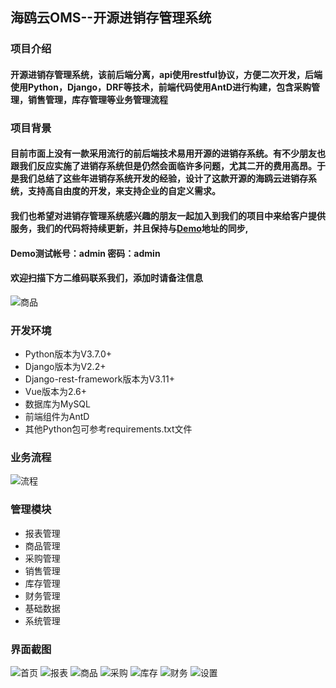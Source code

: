 ## 海鸥云OMS--开源进销存管理系统
### 项目介绍
#### 开源进销存管理系统，该前后端分离，api使用restful协议，方便二次开发，后端使用Python，Django，DRF等技术，前端代码使用AntD进行构建，包含采购管理，销售管理，库存管理等业务管理流程

### 项目背景
#### 目前市面上没有一款采用流行的前后端技术易用开源的进销存系统。有不少朋友也跟我们反应实施了进销存系统但是仍然会面临许多问题，尤其二开的费用高昂。于是我们总结了这些年进销存系统开发的经验，设计了这款开源的海鸥云进销存系统，支持高自由度的开发，来支持企业的自定义需求。
#### 我们也希望对进销存管理系统感兴趣的朋友一起加入到我们的项目中来给客户提供服务，我们的代码将持续更新，并且保持与[Demo](http://oms.haioucloud.com/)地址的同步,
#### Demo测试帐号：admin  密码：admin
#### 欢迎扫描下方二维码联系我们，添加时请备注信息
![商品](https://gitee.com/haioucloud/oms/raw/main/raw/%E5%BE%AE%E4%BF%A1.png)

### 开发环境
* Python版本为V3.7.0+
* Django版本为V2.2+
* Django-rest-framework版本为V3.11+
* Vue版本为2.6+
* 数据库为MySQL
* 前端组件为AntD
* 其他Python包可参考requirements.txt文件

### 业务流程
![流程](https://gitee.com/haioucloud/oms/raw/main/raw/OMS%20Flow.JPG)

### 管理模块
* 报表管理
* 商品管理
* 采购管理
* 销售管理
* 库存管理
* 财务管理
* 基础数据
* 系统管理

### 界面截图
![首页](https://gitee.com/haioucloud/oms/raw/main/raw/%E9%A6%96%E9%A1%B5.png)
![报表](https://gitee.com/haioucloud/oms/raw/main/raw/%E6%8A%A5%E8%A1%A8.png)
![商品](https://gitee.com/haioucloud/oms/raw/main/raw/%E5%95%86%E5%93%81.png)
![采购](https://gitee.com/haioucloud/oms/raw/main/raw/%E9%87%87%E8%B4%AD.png)
![库存](https://gitee.com/haioucloud/oms/raw/main/raw/%E5%BA%93%E5%AD%98.png)
![财务](https://gitee.com/haioucloud/oms/raw/main/raw/%E8%B4%A2%E5%8A%A1.png)
![设置](https://gitee.com/haioucloud/oms/raw/main/raw/%E8%AE%BE%E7%BD%AE.png)


